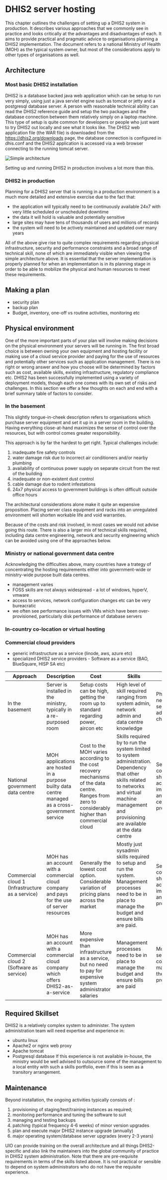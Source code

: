 # DHIS2 server hosting

This chapter outlines the challenges of setting up a DHIS2 system in production.  It describes various approaches that we commonly see in practice and looks critically at the advantages and disadvantages of each.  It aims to provide practical and pragmatic advice to organisations planning a DHIS2 implementation.  The document refers to a national Ministry of Health (MOH) as the typical system owner, but most of the considerations apply to other types of organisations as well.

## Architecture

### Most basic DHIS2 installation

DHIS2 is a database backed java web application which can be setup to run very simply, using just a java servlet engine such as tomcat or jetty and a postgresql database server.  A person with reasonable technical ability can read the DHIS2 reference guide and setup the two packages and the database connection between them relatively simply on a laptop machine.  This type of setup is quite common for developers or people who just want to try DHIS2 out locally and see what it looks like.  The DHIS2 web application file (the WAR file) is downloaded from the https://dhis2.org/downloads page, the database connection is configured in dhis.conf and the DHIS2 application is accessed via a web browser connecting to the running tomcat server. 

![Simple architecture](resources/images/simple_architecture.png "Simple architecture")

Setting up and running DHIS2 in production involves a lot more than this.

### DHIS2 in production

Planning for a DHIS2 server that is running in a production environment is a much more detailed and extensive exercise due to the fact that:
- the application will typically need to be continuously available 24x7 with very little scheduled or unscheduled downtime
- the data it will hold is valuable and potentially sensitive
- large sites may have tens of thousands of users and millions of records
- the system will need to be actively maintained and updated over many years

All of the above give rise to quite complex requirements regarding physical infrastructure, security and performance constraints and a broad range of technical skill, none of which are immediately visible when viewing the simple architecture above.  It is essential that the server implementation is properly planned for when an implementation is in its planning stage in order to be able to mobilize the physical and human resources to meet these requirements.

## Making a plan
- security plan
- backup plan
- Budget, inventory, one-off vs routine activities, monitoring etc

## Physical environment

One of the more important parts of your plan will involve making decisions on the physical environment your servers will be running in.  The first broad choice is between owning your own equipment and hosting facility or making use of a cloud service provider and paying for the use of resources and potentially other services such as application management.  There is no right or wrong answer and how you choose will be determined by factors such as cost, available skills, existing infrastructure, regulatory compliance etc.  DHIS2 has been successfully implemented using a variety of deployment models, though each one comes with its own set of risks and challenges.  In this section we offer a few thoughts on each and end with a brief summary table of factors to consider.

### In the basement
This slightly tongue-in-cheek description refers to organisations which purchase server equipment and set it up in a server room in the building.  Having everything close-at-hand maximizes the sense of control over the resources, but with control comes greater responsibility.

This approach is by far the hardest to get right.  Typical challenges include:

1.  inadequate fire safety controls
2.  water damage risk due to incorrect air conditioners and/or nearby plumbing
3.  availability of continuous power supply on separate circuit from the rest of the building
4.  inadequate or non-existent dust control
5.  cable damage due to rodent infestations
6.  24x7 physical access to government buildings is often difficult outside office hours

The architectural considerations alone make it quite an expensive proposition.  Placing server class equipment and racks into an unregulated environment will shorten workable life and void warranties.

Because of the costs and risk involved, in most cases we would not advise going this route.  There is also a larger mix of technical skills required, including data centre engineering, network and security engineering which can be avoided using one of the approaches below.

### Ministry or national government data centre
Acknowledging the difficulties above, many countries have a trategy of concentrating the hosting requirements either into government-wide or ministry-wide purpose built data centres.

- management varies
- FOSS skills are not always widespread - a lot of windows, hyperV, vmware
-  access to services, network configuration changes etc can be very bureacratic
-  we often see performance issues with VMs which have been over-provisioned, particularly disk performance of database servers

### In-country co-location or virtual hosting
### Commercial cloud providers
- generic infrastructure as a service (linode, aws, azure etc)
- specialized DHIS2 service providers - Software as a service (BAO, BlueSquare, HISP SA etc)



|Approach|Description|Cost|Skills|Security|
|--------|-----------|----|------|--------|
|In the basement|Server is installed in the ministry, typically in a re-purposed room|Setup costs can be high, getting the room up to standard regarding power, aircon etc|High level of skill required ranging from system admin, network admin and data centre knowledge|Physical and network security are additional challenges|
|National government data centre|MOH applications are hosted in a purpose builty data centre managed as a cross-government service|Cost to the MOH varies according to the cost recovery mechanisms of the data centre.  Ranges from zero to considerably higher than commercial cloud|Skills required by to run the system limited to system administration.  Dependency that other skills related to networks and virtual machine management and provisioning are available at the data centre|Security concerns are shared across implementers and data centre provider|
|Commercial cloud 1 (Infrastructure as a service)|MOH has an account with a commercial cloud company and pays for the use of server resources|Generally the lowest cost option.  Considerable variation of pricing plans across the market|Mostly just sysadmin skills required to setup and run the system.  Management processes need to be in place to manage the budget and ensure bills are paid.|Security concerns are shared across implementers and cloud provider|
|Commercial cloud 2 (Software as service)|MOH has an account with a commercial cloud company which offers DHIS2-as-a-service|More expensive than infrastructure as a service, but no need to pay for expensive system administrator salaries|Management processes need to be in place to manage the budget and ensure bills are paid|Most security concerns are managed by the service provider|

## Required Skillset
DHIS2 is a relatively complex system to administer.  The system administration team will need expertise and experience in:
- ubuntu linux
- Apache2 or nginx web proxy
- Apache tomcat 
- Postgresql database
If this experience is not available in-house, the ministry would be well advised to outsource some of the management to a local entity with such a skills portfolio, even if this is seen as a transitory arrangement.

## Maintenance

Beyond installation, the ongoing activities typically consists of : 
1. provisioning of staging/test/training instances as required; 
2. monitoring performance and tuning the software to suit 
3.  managing and testing backups 
4.  patching (typical frequency 4-6 weeks) of minor version upgrades 
5.  plan and execute major DHIS2 instance upgrade (annually)
6.  major operating system/database server upgrades (every 2-3 years)

UIO can provide training on the overall architecture and all things DHIS2-specific and also link the maintainers into the global community of practice in DHIS2 system administration.  Note that there are pre-requisite requirements in terms of the skills listed above.  It is not practical or sensible to depend on system administrators who do not have the requisite experience.
